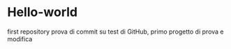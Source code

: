 # Hello-world
first repository
prova di commit su test di GitHub, primo progetto di prova e modifica
